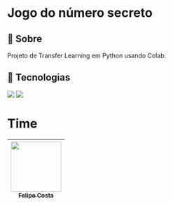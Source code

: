 <h1>Jogo do número secreto</h1>

<h2>🔖 Sobre</h2>
<p>Projeto de Transfer Learning em Python usando Colab.</p>

## 🚀 Tecnologias
<div>
  <img src="https://img.shields.io/badge/Colab-239120?&style=for-the-badge&logo=googlecolab&logoColor=white">
  <img src="https://img.shields.io/badge/Python-F7DF1E?style=for-the-badge&logo=python&logoColor=black">
</div>

# Time

| [<img loading="lazy" src="https://avatars.githubusercontent.com/u/105885525?v=4" width=115><br><sub>Felipe Costa</sub>](https://github.com/gabrielle-ribeiro) |
| :---: |
